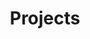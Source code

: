 ---
title: Projects
excerpt: ''
deprecated: false
hidden: true
metadata:
  title: ''
  description: ''
  robots: index
next:
  description: ''
---